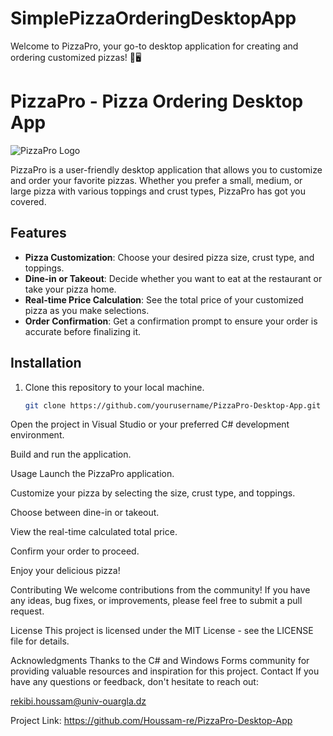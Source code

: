 # SimplePizzaOrderingDesktopApp
Welcome to PizzaPro, your go-to desktop application for creating and ordering customized pizzas! 🍕🖥️
# PizzaPro - Pizza Ordering Desktop App

![PizzaPro Logo](pizza-pro-logo.png)

PizzaPro is a user-friendly desktop application that allows you to customize and order your favorite pizzas. Whether you prefer a small, medium, or large pizza with various toppings and crust types, PizzaPro has got you covered.

## Features

- **Pizza Customization**: Choose your desired pizza size, crust type, and toppings.
- **Dine-in or Takeout**: Decide whether you want to eat at the restaurant or take your pizza home.
- **Real-time Price Calculation**: See the total price of your customized pizza as you make selections.
- **Order Confirmation**: Get a confirmation prompt to ensure your order is accurate before finalizing it.

## Installation

1. Clone this repository to your local machine.
   ```bash
   git clone https://github.com/yourusername/PizzaPro-Desktop-App.git
Open the project in Visual Studio or your preferred C# development environment.

Build and run the application.

Usage
Launch the PizzaPro application.

Customize your pizza by selecting the size, crust type, and toppings.

Choose between dine-in or takeout.

View the real-time calculated total price.

Confirm your order to proceed.

Enjoy your delicious pizza!

Contributing
We welcome contributions from the community! If you have any ideas, bug fixes, or improvements, please feel free to submit a pull request.

License
This project is licensed under the MIT License - see the LICENSE file for details.

Acknowledgments
Thanks to the C# and Windows Forms community for providing valuable resources and inspiration for this project.
Contact
If you have any questions or feedback, don't hesitate to reach out:

rekibi.houssam@univ-ouargla.dz

Project Link: https://github.com/Houssam-re/PizzaPro-Desktop-App
